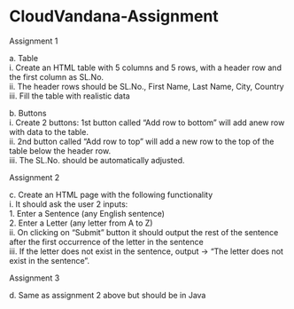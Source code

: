 # CloudVandana-Assignment

Assignment 1

a. Table \
  i. Create an HTML table with 5 columns and 5 rows, with a header row and the first column as 
  SL.No.\
  ii. The header rows should be SL.No., First Name, Last Name, City, Country \
  iii. Fill the table with realistic data 

  b. Buttons \
  i. Create 2 buttons: 1st button called “Add row to bottom” will add anew row with data to the 
  table. \
  ii. 2nd button called “Add row to top” will add a new row to the top of the table below the header 
  row. \
  iii. The SL.No. should be automatically adjusted.

Assignment 2 

c. Create an HTML page with the following functionality \
  i. It should ask the user 2 inputs: \
    1. Enter a Sentence (any English sentence) \
    2. Enter a Letter (any letter from A to Z) \
  ii. On clicking on “Submit” button it should output the rest of the sentence after the first 
  occurrence of the letter in the sentence \
  iii. If the letter does not exist in the sentence, output -> “The letter does not exist in the 
  sentence”.

Assignment 3

  d. Same as assignment 2 above but should be in Java
